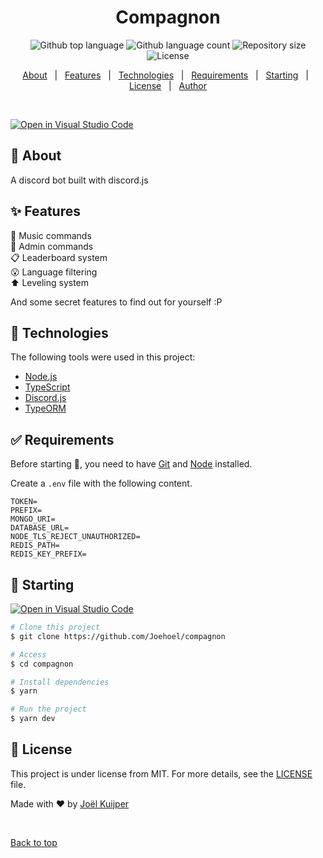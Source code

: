 <h1 align="center">Compagnon <span></span></h1>

<p align="center">
  <img alt="Github top language" src="https://img.shields.io/github/languages/top/Joehoel/compagnon?color=0288D1">

  <img alt="Github language count" src="https://img.shields.io/github/languages/count/Joehoel/compagnon?color=FFC600">

  <img alt="Repository size" src="https://img.shields.io/github/repo-size/Joehoel/compagnon?color=8BC34A">

  <img alt="License" src="https://img.shields.io/github/license/Joehoel/compagnon?color=FF9800">

  <!-- <img alt="Github issues" src="https://img.shields.io/github/issues/Joehoel/compagnon?color=FFC600" /> -->

  <!-- <img alt="Github forks" src="https://img.shields.io/github/forks/Joehoel/compagnon?color=FFC600" /> -->

  <!-- <img alt="Github stars" src="https://img.shields.io/github/stars/Joehoel/compagnon?color=FFC600" /> -->
</p>

<p align="center">
  <a href="#dart-about">About</a> &#xa0; | &#xa0;
  <a href="#sparkles-features">Features</a> &#xa0; | &#xa0;
  <a href="#rocket-technologies">Technologies</a> &#xa0; | &#xa0;
  <a href="#white_check_mark-requirements">Requirements</a> &#xa0; | &#xa0;
  <a href="#checkered_flag-starting">Starting</a> &#xa0; | &#xa0;
  <a href="#memo-license">License</a> &#xa0; | &#xa0;
  <a href="https://github.com/Joehoel" target="_blank">Author</a>
</p>

<br>

[![Open in Visual Studio Code](https://open.vscode.dev/badges/open-in-vscode.svg)](https://open.vscode.dev/joehoel/compagnon)

## :dart: About

A discord bot built with discord.js

## :sparkles: Features

:musical_note: Music commands\
:tophat: Admin commands\
:clipboard: Leaderboard system\
:open_mouth: Language filtering\
:arrow_up: Leveling system

And some secret features to find out for yourself :P

## :rocket: Technologies

The following tools were used in this project:

- [Node.js](https://nodejs.org/en/)
- [TypeScript](https://www.typescriptlang.org/)
- [Discord.js](https://discord.js.org/#/)
- [TypeORM](https://typeorm.io/#/)

## :white_check_mark: Requirements

Before starting :checkered_flag:, you need to have [Git](https://git-scm.com) and [Node](https://nodejs.org/en/) installed.

Create a `.env` file with the following content.

```env
TOKEN=
PREFIX=
MONGO_URI=
DATABASE_URL=
NODE_TLS_REJECT_UNAUTHORIZED=
REDIS_PATH=
REDIS_KEY_PREFIX=
```

## :checkered_flag: Starting

[![Open in Visual Studio Code](https://open.vscode.dev/badges/open-in-vscode.svg)](https://open.vscode.dev/joehoel/compagnon)

```bash
# Clone this project
$ git clone https://github.com/Joehoel/compagnon

# Access
$ cd compagnon

# Install dependencies
$ yarn

# Run the project
$ yarn dev
```

## :memo: License

This project is under license from MIT. For more details, see the [LICENSE](LICENSE) file.

Made with :heart: by <a href="https://github.com/Joehoel" target="_blank">Joël Kuijper</a>

&#xa0;

<a href="#top">Back to top</a>
